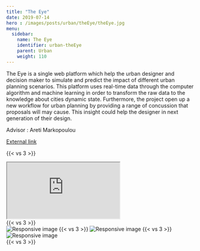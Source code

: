 ```yaml
---
title: "The Eye"
date: 2019-07-14
hero : /images/posts/urban/theEye/theEye.jpg
menu:
  sidebar:
    name: The Eye
    identifier: urban-theEye
    parent: Urban
    weight: 110
---
```



The Eye is a single web platform which help the urban designer and decision maker to simulate and predict the impact of different urban planning scenarios. This platform uses real-time data through the computer algorithm and machine learning in order to transform the raw data to the knowledge about cities dynamic state. Furthermore, the project open up a new workflow for urban planning by providing a range of concussion that proposals will may cause. This insight could help the designer in next generation of their design.


Advisor : Areti Markopoulou

[External link](http://www.iaacblog.com/programs/the-eye-final/)

{{< vs 3 >}}
<div class="embed-responsive embed-responsive-16by9">
  <iframe class="embed-responsive-item" src="https://youtube.com/embed/K0vt-6uaA7U" allowfullscreen></iframe>
</div>
{{< vs 3 >}}
<div class="container">
	<img src="/images/posts/urban/theEye/ProfilePhone.png" class="img-fluid" alt="Responsive image">
	{{< vs 3 >}}
	<img src="/images/posts/urban/theEye/Simulator.png" class="img-fluid" alt="Responsive image">
	{{< vs 3 >}}
	<img src="/images/posts/urban/theEye/StreetSelected.png" class="img-fluid" alt="Responsive image">
</div>
{{< vs 3 >}}